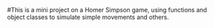 #This is a mini project on a Homer Simpson game, using functions and object classes to simulate simple movements and others.
